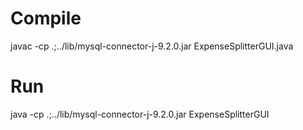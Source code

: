 # Compile
javac -cp .;../lib/mysql-connector-j-9.2.0.jar ExpenseSplitterGUI.java

# Run
java -cp .;../lib/mysql-connector-j-9.2.0.jar ExpenseSplitterGUI